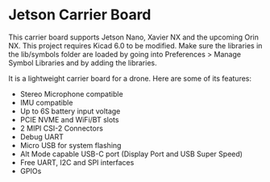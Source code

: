 # Jetson Carrier Board

This carrier board supports Jetson Nano, Xavier NX and the upcoming Orin NX.
This project requires Kicad 6.0 to be modified. Make sure the libraries in the lib/symbols folder are loaded by going into Preferences > Manage Symbol Libraries and by adding the libraries.

It is a lightweight carrier board for a drone. Here are some of its features:
* Stereo Microphone compatible
* IMU compatible
* Up to 6S battery input voltage
* PCIE NVME and WiFi/BT slots
* 2 MIPI CSI-2 Connectors
* Debug UART
* Micro USB for system flashing
* Alt Mode capable USB-C port (Display Port and USB Super Speed)
* Free UART, I2C and SPI interfaces
* GPIOs
